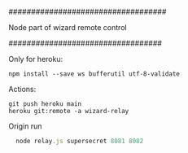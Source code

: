
###################################

Node part of wizard remote control

##################################


Only for heroku:
```
npm install --save ws bufferutil utf-8-validate
```


Actions:
```
git push heroku main
heroku git:remote -a wizard-relay
```




Origin run
```js
  node relay.js supersecret 8081 8082
```